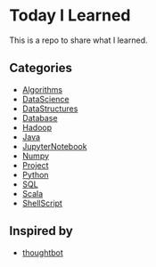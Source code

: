 # Today I Learned
This is a repo to share what I learned.



## Categories

- [Algorithms](#Algorithms)
- [DataScience](#DataScience)
- [DataStructures](#DataStructures)
- [Database](#Database)
- [Hadoop](#Hadoop)
- [Java](#Java)
- [JupyterNotebook](#JupyterNotebook)
- [Numpy](#Numpy)
- [Project](#Project)
- [Python](#Python)
- [SQL](#SQL)
- [Scala](#Scala)
- [ShellScript](#ShellScript)




## Inspired by
* [thoughtbot]

[thoughtbot]: https://github.com/thoughtbot/til
